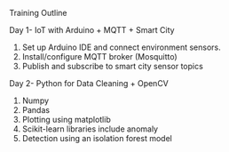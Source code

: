 Training Outline

Day 1- IoT with Arduino + MQTT + Smart City
1.  Set up Arduino IDE and connect environment sensors.
2.  Install/configure MQTT broker (Mosquitto)
3.  Publish and subscribe to smart city sensor topics

Day 2- Python for Data Cleaning + OpenCV
1. Numpy
2. Pandas
3. Plotting using matplotlib
4. Scikit-learn libraries include anomaly
5. Detection using an isolation forest model
